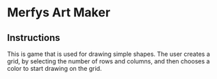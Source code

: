 # Merfys Art Maker

## Instructions

This is game that is used for drawing simple shapes. The user creates a grid, by selecting the number of rows and columns, and then chooses a color to start drawing on the grid.

